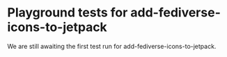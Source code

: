 # Playground tests for add-fediverse-icons-to-jetpack
We are still awaiting the first test run for add-fediverse-icons-to-jetpack.
